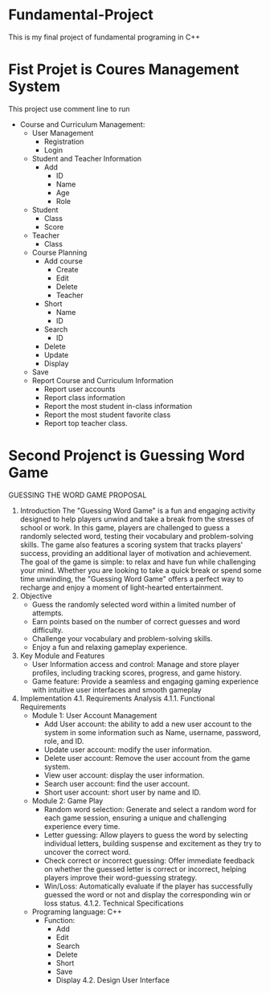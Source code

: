 # Fundamental-Project
This is my final project of fundamental programing in C++
# Fist Projet is Coures Management System
This project use comment line to run 
+	Course and Curriculum Management:
    *  	User Management
        -	Registration 
        -	Login 
    *	Student and Teacher Information
        -	Add
            *	ID
            *	Name
            *	Age
            *	Role 
    *	Student 
        -	Class
        -	Score 
    *	Teacher
        -	Class
    *	Course Planning
        -	Add course
            *	Create 
            *	Edit 
            *	Delete 
            *	Teacher
        -	Short
            *	Name
            *	ID
        -	Search
            *   ID
        -	Delete
        -	Update
        -	Display
    -	Save
    *	Report Course and Curriculum Information
        -	Report user accounts
        -	Report class information
        -	Report the most student in-class information 
        -	Report the most student favorite class
        -	Report top teacher class.

# Second Projenct is Guessing Word Game
GUESSING THE WORD GAME PROPOSAL

1.	Introduction
The "Guessing Word Game" is a fun and engaging activity designed to help players unwind and take a break from the stresses of school or work. In this game, players are challenged to guess a randomly selected word, testing their vocabulary and problem-solving skills. The game also features a scoring system that tracks players' success, providing an additional layer of motivation and achievement. The goal of the game is simple: to relax and have fun while challenging your mind. Whether you are looking to take a quick break or spend some time unwinding, the "Guessing Word Game" offers a perfect way to recharge and enjoy a moment of light-hearted entertainment.
2.	Objective
    -	Guess the randomly selected word within a limited number of attempts.
    -  	Earn points based on the number of correct guesses and word difficulty.
    -	Challenge your vocabulary and problem-solving skills.
    -	Enjoy a fun and relaxing gameplay experience.
3.	Key Module and Features
    -	User Information access and control: Manage and store player profiles, including tracking scores, progress, and game history.
    -	Game feature: Provide a seamless and engaging gaming experience with intuitive user interfaces and smooth gameplay
4.	Implementation 
    4.1. Requirements Analysis
    4.1.1.	Functional Requirements
    - Module 1: User Account Management 
        -	Add User account: the ability to add a new user account to the system in some information such as Name, username, password, role, and ID.
        -	Update user account: modify the user information.
        -	Delete user account: Remove the user account from the game system.
        -	View user account: display the user information.
        -	Search user account: find the user account.
        -	Short user account: short user by name and ID.
    - Module 2: Game Play
        -	Random word selection: Generate and select a random word for each game session, ensuring a unique and challenging experience every time.
        -	Letter guessing: Allow players to guess the word by selecting individual letters, building suspense and excitement as they try to uncover the correct word.
        -	Check correct or incorrect guessing: Offer immediate feedback on whether the guessed letter is correct or incorrect, helping players improve their word-guessing strategy.
        -	Win/Loss: Automatically evaluate if the player has successfully guessed the word or not and display the corresponding win or loss status.
    4.1.2.	Technical Specifications
    -   Programing language: C++
        -	Function: 
            -	Add
            -	Edit
            -	Search
            -	Delete
            -	Short
            -	Save
            -	Display
    4.2.	Design User Interface
